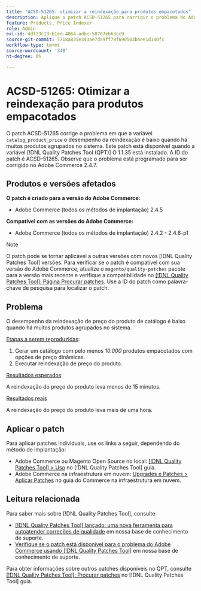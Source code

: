 ```yaml
---
title: "ACSD-51265: otimizar a reindexação para produtos empacotados"
description: Aplique o patch ACSD-51265 para corrigir o problema do Adobe Commerce em que o desempenho de reindexação "catalog_product_price" é baixo quando há muitos produtos empacotados no sistema.
feature: Products, Price Indexer
role: Admin
exl-id: ddf23c19-b1ed-4064-adbc-58707eb63cc9
source-git-commit: 7718a835e343ae7da9ff79f690503b4ee1d140fc
workflow-type: tm+mt
source-wordcount: '340'
ht-degree: 0%

---
```


# ACSD-51265: Otimizar a reindexação para produtos empacotados

O patch ACSD-51265 corrige o problema em que a variável `catalog_product_price` o desempenho da reindexação é baixo quando há muitos produtos agrupados no sistema. Este patch está disponível quando a variável [!DNL Quality Patches Tool (QPT)] O 1.1.35 está instalado. A ID do patch é ACSD-51265. Observe que o problema está programado para ser corrigido no Adobe Commerce 2.4.7.

## Produtos e versões afetados

**O patch é criado para a versão do Adobe Commerce:**

* Adobe Commerce (todos os métodos de implantação) 2.4.5

**Compatível com as versões do Adobe Commerce:**

* Adobe Commerce (todos os métodos de implantação) 2.4.2 - 2.4.6-p1

>[!NOTE]
>
>O patch pode se tornar aplicável a outras versões com novos [!DNL Quality Patches Tool] versões. Para verificar se o patch é compatível com sua versão do Adobe Commerce, atualize o `magento/quality-patches` pacote para a versão mais recente e verifique a compatibilidade no [[!DNL Quality Patches Tool]: Página Procurar patches](https://experienceleague.adobe.com/tools/commerce-quality-patches/index.html). Use a ID do patch como palavra-chave de pesquisa para localizar o patch.

## Problema

O desempenho da reindexação de preço do produto de catálogo é baixo quando há muitos produtos agrupados no sistema.

<u>Etapas a serem reproduzidas</u>:

1. Gerar um catálogo com pelo menos *10.000* produtos empacotados com opções de preço dinâmicas.
1. Executar reindexação de preço do produto.

<u>Resultados esperados</u>

A reindexação do preço do produto leva menos de 15 minutos.

<u>Resultados reais</u>

A reindexação do preço do produto leva mais de uma hora.

## Aplicar o patch

Para aplicar patches individuais, use os links a seguir, dependendo do método de implantação:

* Adobe Commerce ou Magento Open Source no local: [[!DNL Quality Patches Tool] > Uso](https://experienceleague.adobe.com/docs/commerce-operations/tools/quality-patches-tool/usage.html) no [!DNL Quality Patches Tool] guia.
* Adobe Commerce na infraestrutura em nuvem: [Upgrades e Patches > Aplicar Patches](https://experienceleague.adobe.com/docs/commerce-cloud-service/user-guide/develop/upgrade/apply-patches.html) no guia do Commerce na infraestrutura em nuvem.

## Leitura relacionada

Para saber mais sobre [!DNL Quality Patches Tool], consulte:

* [[!DNL Quality Patches Tool] lançado: uma nova ferramenta para autoatender correções de qualidade](/help/announcements/adobe-commerce-announcements/magento-quality-patches-released-new-tool-to-self-serve-quality-patches.md) em nossa base de conhecimento de suporte.
* [Verifique se o patch está disponível para o problema do Adobe Commerce usando [!DNL Quality Patches Tool]](/help/support-tools/patches-available-in-qpt-tool/check-patch-for-magento-issue-with-magento-quality-patches.md) em nossa base de conhecimento de suporte.

Para obter informações sobre outros patches disponíveis no QPT, consulte [[!DNL Quality Patches Tool]: Procurar patches](https://experienceleague.adobe.com/tools/commerce-quality-patches/index.html) no [!DNL Quality Patches Tool] guia.
